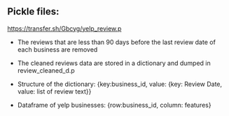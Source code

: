 # 
## Pickle files:

https://transfer.sh/Gbcyg/yelp_review.p
* The reviews that are less than 90 days before the last review date of each business are removed
* The cleaned reviews data are stored in a dictionary and dumped in review_cleaned_d.p
* Structure of the dictionary: {key:business_id, value: {key: Review Date, value: list of review text}}

* Dataframe of yelp businesses: {row:business_id, column: features}

